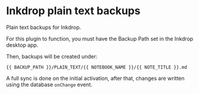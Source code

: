 # Inkdrop plain text backups

Plain text backups for Inkdrop.

For this plugin to function, you must have the Backup Path set in the Inkdrop desktop app.

Then, backups will be created under:

```
{{ BACKUP_PATH }}/PLAIN_TEXT/{{ NOTEBOOK_NAME }}/{{ NOTE_TITLE }}.md
```

A full sync is done on the initial activation, after that, changes are written using the database `onChange` event.
